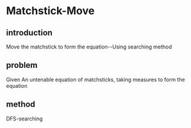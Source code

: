 # Matchstick-Move
## introduction
Move the matchstick to form the equation--Using searching method
## problem
Given An untenable equation of matchsticks, taking measures to form the equation
## method
DFS-searching

